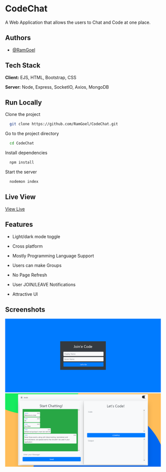 
# CodeChat

A Web Application that allows the users to Chat and Code at one place.


## Authors

- [@RamGoel](https://www.github.com/RamGoel)



## Tech Stack

**Client:** EJS, HTML, Bootstrap, CSS

**Server:** Node, Express, SocketIO, Axios, MongoDB

## Run Locally

Clone the project

```bash
  git clone https://github.com/RamGoel/CodeChat.git
```

Go to the project directory

```bash
  cd CodeChat
```

Install dependencies

```bash
  npm install
```

Start the server

```bash
  nodemon index
```


## Live View

[View Live](https://codechatapp.herokuapp.com/)


## Features

- Light/dark mode toggle

- Cross platform
- Mostly Programming Language Support
- Users can make Groups
- No Page Refresh
- User JOIN/LEAVE Notifications
- Attractive UI



## Screenshots

![Login Screen](snaps/ss2.png)
![Main Screen](snaps/ss1.png)

